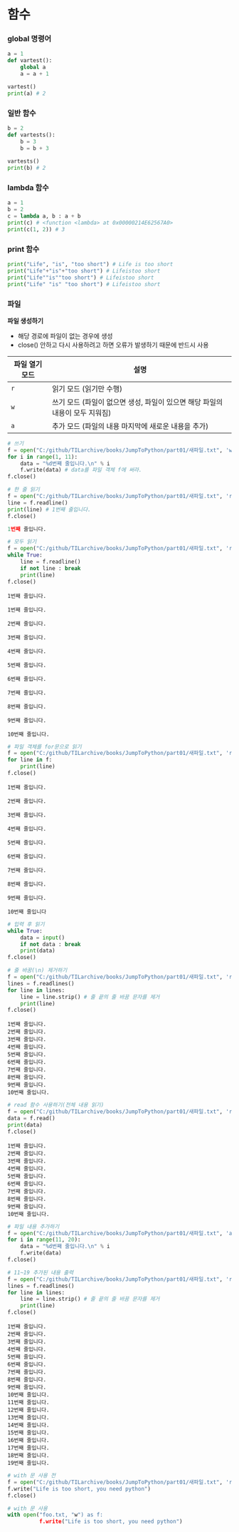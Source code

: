 # 함수



### global 명령어

```python
a = 1
def vartest():
    global a
    a = a + 1

vartest()
print(a) # 2
```



### 일반 함수

```python
b = 2
def vartests():
    b = 3
    b = b + 3
    
vartests()
print(b) # 2
```



### lambda 함수

```python
a = 1
b = 2
c = lambda a, b : a + b
print(c) # <function <lambda> at 0x00000214E62567A0>
print(c(1, 2)) # 3
```



### print 함수

```python
print("Life", "is", "too short") # Life is too short
print("Life"+"is"+"too short") # Lifeistoo short
print("Life""is""too short") # Lifeistoo short
print("Life" "is" "too short") # Lifeistoo short
```



### 파일

**파일 생성하기**

- 해당 경로에 파일이 없는 경우에 생성
- close()  안하고 다시 사용하려고 하면 오류가 발생하기 때문에 반드시 사용

| 파일 열기 모드 | 설명                                                         |
| -------------- | ------------------------------------------------------------ |
| `r`            | 읽기 모드 (읽기만 수행)                                      |
| `w`            | 쓰기 모드 (파일이 없으면 생성, 파일이 있으면 해당 파일의 내용이 모두 지워짐) |
| `a`            | 추가 모드 (파일의 내용 마지막에 새로운 내용을 추가)          |



```python
# 쓰기
f = open("C:/github/TILarchive/books/JumpToPython/part01/새파일.txt", 'w')
for i in range(1, 11):
    data = "%d번째 줄입니다.\n" % i
    f.write(data) # data를 파일 객체 f에 써라.
f.close()

# 한 줄 읽기
f = open("C:/github/TILarchive/books/JumpToPython/part01/새파일.txt", 'r')
line = f.readline()
print(line) # 1번째 줄입니다.
f.close()
```

```python
1번째 줄입니다.
```



```python
# 모두 읽기
f = open("C:/github/TILarchive/books/JumpToPython/part01/새파일.txt", 'r')
while True:
    line = f.readline()
    if not line : break
    print(line)
f.close()
```

```
1번째 줄입니다.

1번째 줄입니다.

2번째 줄입니다.

3번째 줄입니다.

4번째 줄입니다.

5번째 줄입니다.

6번째 줄입니다.

7번째 줄입니다.

8번째 줄입니다.

9번째 줄입니다.

10번째 줄입니다.
```



```python
# 파일 객체를 for문으로 읽기
f = open("C:/github/TILarchive/books/JumpToPython/part01/새파일.txt", 'r')
for line in f:
    print(line)
f.close()
```

```
1번째 줄입니다.

2번째 줄입니다.

3번째 줄입니다.

4번째 줄입니다.

5번째 줄입니다.

6번째 줄입니다.

7번째 줄입니다.

8번째 줄입니다.

9번째 줄입니다.

10번째 줄입니다
```



```python
# 입력 후 읽기
while True:
    data = input()
    if not data : break
    print(data)
f.close()
```



```python
# 줄 바꿈(\n) 제거하기
f = open("C:/github/TILarchive/books/JumpToPython/part01/새파일.txt", 'r')
lines = f.readlines()
for line in lines:
    line = line.strip() # 줄 끝의 줄 바꿈 문자를 제거
    print(line)
f.close()
```

```
1번째 줄입니다.
2번째 줄입니다.
3번째 줄입니다.
4번째 줄입니다.
5번째 줄입니다.
6번째 줄입니다.
7번째 줄입니다.
8번째 줄입니다.
9번째 줄입니다.
10번째 줄입니다.
```



```python
# read 함수 사용하기(전체 내용 읽기)
f = open("C:/github/TILarchive/books/JumpToPython/part01/새파일.txt", 'r')
data = f.read()
print(data)
f.close()
```

```
1번째 줄입니다.
2번째 줄입니다.
3번째 줄입니다.
4번째 줄입니다.
5번째 줄입니다.
6번째 줄입니다.
7번째 줄입니다.
8번째 줄입니다.
9번째 줄입니다.
10번째 줄입니다.
```



```python
# 파일 내용 추가하기
f = open("C:/github/TILarchive/books/JumpToPython/part01/새파일.txt", 'a')
for i in range(11, 20):
    data = "%d번째 줄입니다.\n" % i
    f.write(data)
f.close()

# 11~19 추가된 내용 출력
f = open("C:/github/TILarchive/books/JumpToPython/part01/새파일.txt", 'r')
lines = f.readlines()
for line in lines:
    line = line.strip() # 줄 끝의 줄 바꿈 문자를 제거
    print(line)
f.close()
```

```
1번째 줄입니다.
2번째 줄입니다.
3번째 줄입니다.
4번째 줄입니다.
5번째 줄입니다.
6번째 줄입니다.
7번째 줄입니다.
8번째 줄입니다.
9번째 줄입니다.
10번째 줄입니다.
11번째 줄입니다.
12번째 줄입니다.
13번째 줄입니다.
14번째 줄입니다.
15번째 줄입니다.
16번째 줄입니다.
17번째 줄입니다.
18번째 줄입니다.
19번째 줄입니다.
```



```python
# with 문 사용 전
f = open("C:/github/TILarchive/books/JumpToPython/part01/새파일.txt", 'r')
f.write("Life is too short, you need python")
f.close()

# with 문 사용 
with open("foo.txt, "w") as f:
          f.write("Life is too short, you need python")
```





